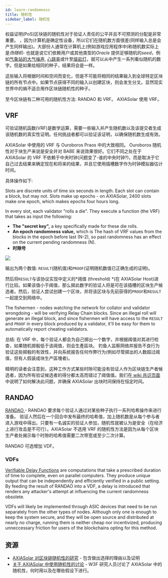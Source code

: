```yaml
---
id: learn-randomness
title: 随机性
sidebar_label: 随机性
---
```


权益证明(PoS)区块链的随机性对于验证人责任的公平并且不可预测的分配是非常重要。 ，因为计算机是确定性设备，所以它们在随机数方面很差(同样输入总是会产生同样输出)。大部份人通常在计算机上(例如游戏应用程序中)称随机数实际上是*伪随机*- 也就是说它们依赖用户或其他类型的*Oracle* 提供足够随机的*seed*，例如[气象站的大气噪声](https://www.random.org/randomness/), [心跳率](https://mdpi.altmetric.com/details/47574324)或什至[熔岩灯](https://en.wikipedia.org/wiki/Lavarand)，就可以从中产生一系列看似随机的数字。但是如果给相同的种子，结果将会是一样。

这些输入将根据时间和空间而变化，但是不可能将相同的结果输入到全球特定区块链的所有节点中。如果节点获得不同的输入以创建区块，则会发生分叉。显然现实世界中的熵不适合用作区块链随机性的种子。

至今区块链有二种可用的随机性方法: RANDAO 和 VRF。 AXIASolar 使用 VRF。

## VRF

可验证随机函数(VRF)是数学运算，需要一些输入并产生随机数以及该提交者生成该随机数的真实性证明。任何挑战者都可以验证该证明，以确保随机数生成有效。

AXIASolar 中使用的 VRF 与 Ouroboros Praos 中的大致相同。 Ouroboros 随机性对于块生产来说是安全并对 BABE 来说效果很好。它们不同之处在于 AXIASolar 的 VRF 不依赖于中央时钟(问题变了-谁的中央时钟?)，而是取决于它自己过去结果来确定现在和将来的结果，并且它使用插槽数字作为时钟模拟器估计时间。

具体操作如下:

Slots are discrete units of time six seconds in length. Each slot can contain a block, but may not. Slots make up epochs - on AXIASolar, 2400 slots make one epoch, which makes epochs four hours long.

In every slot, each validator "rolls a die". They execute a function (the VRF) that takes as input the following:

- **The "secret key",** a key specifically made for these die rolls.
- **An epoch randomness value,** which is The hash of VRF values from the blocks in the epoch before last (N-2), so past randomness has an effect on the current pending randomness (N).
- **时隙号**

![](assets/VRF_babe.png)

输出为两个数值: `RESULT`(随机值)和`PROOF`(证明随机数值已正确生成的证明)。

然后将`RESULT`与该协议实现中定义的*阈值 (threshold) *(在 AXIASolar Host)进行比较。如果该值小于阈值，那么掷此数字的验证人将是可在该插槽的区块生产候选者。然后，验证人尝试创建一个区块，并将该区块与先前获得的`PROOF`和`RESULT`一起提交到网络中。

The fishermen - nodes watching the network for collator and validator wrongdoing - will be verifying Relay Chain blocks. Since an illegal roll will generate an illegal block, and since fishermen will have access to the `RESULT` and `PROOF` in every block produced by a validator, it'll be easy for them to automatically report cheating validators.

总结: 在 VRF 中，每个验证人都会为自己掷出一个数字，并根据阈值对其进行检查，如果随机掷骰低于该阈值，则会生產區块。 钓鱼人监察网络并报告不良行为验证这些掷骰的有效性，并向系统报告任何作弊行为(例如尽管掷出的人数超过阈值，但有人假装成块生产區塊者)。

精明的读者会注意到，这种工作方式某些时隙可能没有验证人作为区块链生产者候选者，因为所有验证候选者的得分都太高而错过了阈值值。我们在[ wiki 共识页面](learn-consensus)中说明了如何解决此问题，并确保 AXIASolar 出块时间保持在恒定时间。

## RANDAO

[ RANDAO ](https://github.com/randao/randao) - RANDAO 要求每个验证人通过对某些种子执行一系列哈希操作来进行准备。 验证人然后在一个回合中发布最终的哈希值，加上随机数是从每个参与者进入游戏中得出。只要有一名诚实的验证人参加，随机性就被认为是安全（在经济上进行攻击是不可行）。AXIASolar 不选用 VRF 的随机性方法是因为从每个区块生产者处揭示每个时隙的哈希值需要二次带宽或至少二次计算。

RANDAO 可选增加 VDF。

### VDFs

[Verifiable Delay Functions](https://vdfresearch.org/) are computations that take a prescribed duration of time to complete, even on parallel computers. They produce unique output that can be independently and efficiently verified in a public setting. By feeding the result of RANDAO into a VDF, a delay is introduced that renders any attacker's attempt at influencing the current randomness obsolete.

VDFs will likely be implemented through ASIC devices that need to be run separately from the other types of nodes. Although only one is enough to keep the system secure, and they will be open source and distributed at nearly no charge, running them is neither cheap nor incentivized, producing unneccessary friction for users of the blockchains opting for this method.

## 资源

- [ AXIASolar 对区块链随机性的研究](https://research.web3.foundation/en/latest/axiasolar/BABE/Babe.html) - 包含做出选择的理由以及证明
- [关于 AXIASolar 中使用随机性的讨论](https://github.com/axia-tech/ink/issues/57) - W3F 研究人员讨论了 AXIASolar 中的随机性，何时用以及在哪些假设下进行。
